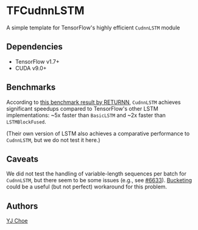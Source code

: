 # TFCudnnLSTM

A simple template for TensorFlow's highly efficient `CudnnLSTM` module


## Dependencies

- TensorFlow v1.7+
- CUDA v9.0+


## Benchmarks

According to [this benchmark result by RETURNN](http://returnn.readthedocs.io/en/latest/tf_lstm_benchmark.html),
`CudnnLSTM` achieves significant speedups 
compared to TensorFlow's other LSTM implementations: 
~5x faster than `BasicLSTM` and ~2x faster than `LSTMBlockFused`.

(Their own version of LSTM also achieves a comparative performance to `CudnnLSTM`,
but we do not test it here.)

## Caveats

We did not test the handling of variable-length sequences per batch for `CudnnLSTM`, 
but there seem to be some issues (e.g., see [#6633](https://github.com/tensorflow/tensorflow/issues/6633)). 
[Bucketing](https://www.tensorflow.org/api_guides/python/contrib.training#Bucketing) could be 
a useful (but not perfect) workaround for this problem.


## Authors

[YJ Choe](mailto:yjchoe33@gmail.com)

